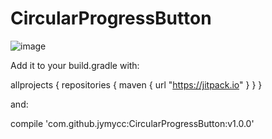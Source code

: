# CircularProgressButton
![image](https://github.com/jymycc/CircularProgressButton/blob/master/gif/demo_screen_shot.gif)

Add it to your build.gradle with:

allprojects {
    repositories {
        maven { url "https://jitpack.io" }
    }
}

and:

compile 'com.github.jymycc:CircularProgressButton:v1.0.0'
